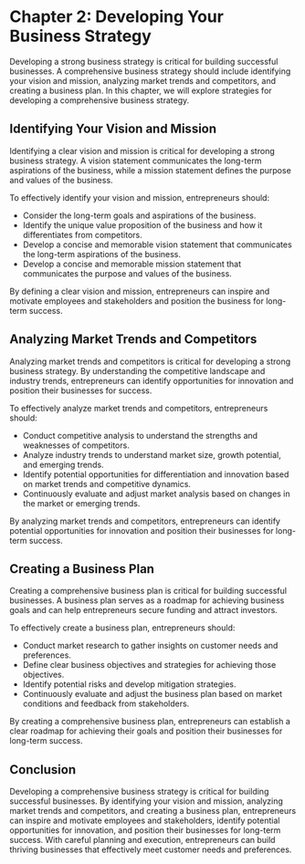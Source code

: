 Chapter 2: Developing Your Business Strategy
============================================

Developing a strong business strategy is critical for building successful businesses. A comprehensive business strategy should include identifying your vision and mission, analyzing market trends and competitors, and creating a business plan. In this chapter, we will explore strategies for developing a comprehensive business strategy.

Identifying Your Vision and Mission
-----------------------------------

Identifying a clear vision and mission is critical for developing a strong business strategy. A vision statement communicates the long-term aspirations of the business, while a mission statement defines the purpose and values of the business.

To effectively identify your vision and mission, entrepreneurs should:

* Consider the long-term goals and aspirations of the business.
* Identify the unique value proposition of the business and how it differentiates from competitors.
* Develop a concise and memorable vision statement that communicates the long-term aspirations of the business.
* Develop a concise and memorable mission statement that communicates the purpose and values of the business.

By defining a clear vision and mission, entrepreneurs can inspire and motivate employees and stakeholders and position the business for long-term success.

Analyzing Market Trends and Competitors
---------------------------------------

Analyzing market trends and competitors is critical for developing a strong business strategy. By understanding the competitive landscape and industry trends, entrepreneurs can identify opportunities for innovation and position their businesses for success.

To effectively analyze market trends and competitors, entrepreneurs should:

* Conduct competitive analysis to understand the strengths and weaknesses of competitors.
* Analyze industry trends to understand market size, growth potential, and emerging trends.
* Identify potential opportunities for differentiation and innovation based on market trends and competitive dynamics.
* Continuously evaluate and adjust market analysis based on changes in the market or emerging trends.

By analyzing market trends and competitors, entrepreneurs can identify potential opportunities for innovation and position their businesses for long-term success.

Creating a Business Plan
------------------------

Creating a comprehensive business plan is critical for building successful businesses. A business plan serves as a roadmap for achieving business goals and can help entrepreneurs secure funding and attract investors.

To effectively create a business plan, entrepreneurs should:

* Conduct market research to gather insights on customer needs and preferences.
* Define clear business objectives and strategies for achieving those objectives.
* Identify potential risks and develop mitigation strategies.
* Continuously evaluate and adjust the business plan based on market conditions and feedback from stakeholders.

By creating a comprehensive business plan, entrepreneurs can establish a clear roadmap for achieving their goals and position their businesses for long-term success.

Conclusion
----------

Developing a comprehensive business strategy is critical for building successful businesses. By identifying your vision and mission, analyzing market trends and competitors, and creating a business plan, entrepreneurs can inspire and motivate employees and stakeholders, identify potential opportunities for innovation, and position their businesses for long-term success. With careful planning and execution, entrepreneurs can build thriving businesses that effectively meet customer needs and preferences.
